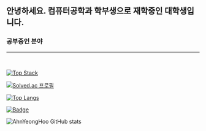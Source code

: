 ## 안녕하세요. 컴퓨터공학과 학부생으로 재학중인 대학생입니다.

### 공부중인 분야 

<hr />

<br>



[![Top Stack](https://widget.realdeveloper.pro/api/top?stack=Python,Django,Node.js)](https://github.com/dksdudgn00)

[![Solved.ac 프로필](http://mazassumnida.wtf/api/v2/generate_badge?boj=dksdudgn00)](https://solved.ac/dksdudgn00)

[![Top Langs](https://github-readme-stats.vercel.app/api/top-langs/?username=AhnYeonghoo&layout=compact&theme=tokyonight&langs_count=8)](https://github.com/anuraghazra/github-readme-stats)

[![Badge](https://widget.realdeveloper.pro/api/badge?title=Languages&badges=Python,C,JavaScript,Django,Node.js)](https://github.com/dksdudgn00)

![AhnYeongHoo GitHub stats](https://github-readme-stats.vercel.app/api?username=AhnYeonghoo&theme=dark&show_icons=true?theme=gotham)





